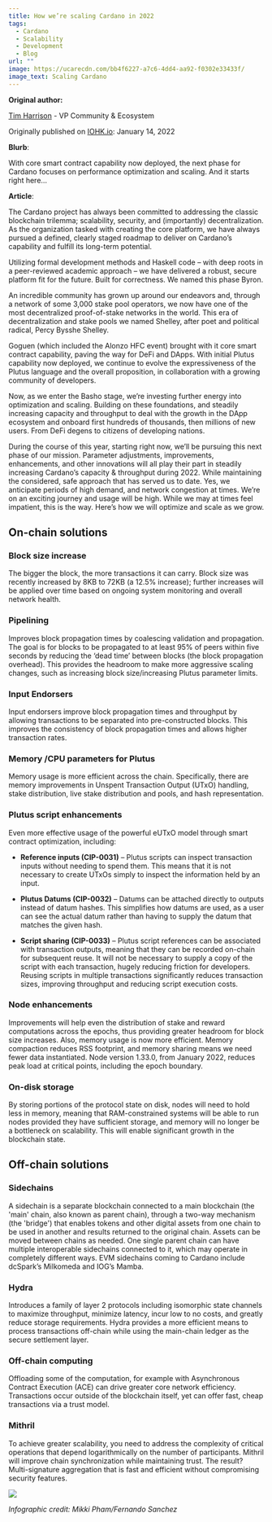 ```yaml
---
title: How we’re scaling Cardano in 2022
tags:
  - Cardano
  - Scalability
  - Development
  - Blog
url: ""
image: https://ucarecdn.com/bb4f6227-a7c6-4dd4-aa92-f0302e33433f/
image_text: Scaling Cardano
---
```


**Original author:**

[Tim Harrison](https://iohk.io/en/team/tim-harrison) - VP Community & Ecosystem

Originally published on [IOHK.io](https://iohk.io/en/blog/posts/2022/01/14/how-we-re-scaling-cardano-in-2022/): January 14, 2022

**Blurb**:

With core smart contract capability now deployed, the next phase for Cardano focuses on performance optimization and scaling. And it starts right here…

**Article**:

The Cardano project has always been committed to addressing the classic blockchain trilemma; scalability, security, and (importantly) decentralization. As the organization tasked with creating the core platform, we have always pursued a defined, clearly staged roadmap to deliver on Cardano’s capability and fulfill its long-term potential.

Utilizing formal development methods and Haskell code – with deep roots in a peer-reviewed academic approach – we have delivered a robust, secure platform fit for the future. Built for correctness. We named this phase Byron.

An incredible community has grown up around our endeavors and, through a network of some 3,000 stake pool operators, we now have one of the most decentralized proof-of-stake networks in the world. This era of decentralization and stake pools we named Shelley, after poet and political radical, Percy Bysshe Shelley.

Goguen (which included the Alonzo HFC event) brought with it core smart contract capability, paving the way for DeFi and DApps. With initial Plutus capability now deployed, we continue to evolve the expressiveness of the Plutus language and the overall proposition, in collaboration with a growing community of developers.

Now, as we enter the Basho stage, we’re investing further energy into optimization and scaling. Building on these foundations, and steadily increasing capacity and throughput to deal with the growth in the DApp ecosystem and onboard first hundreds of thousands, then millions of new users. From DeFi degens to citizens of developing nations.

During the course of this year, starting right now, we’ll be pursuing this next phase of our mission. Parameter adjustments, improvements, enhancements, and other innovations will all play their part in steadily increasing Cardano’s capacity & throughput during 2022. While maintaining the considered, safe approach that has served us to date. Yes, we anticipate periods of high demand, and network congestion at times. We’re on an exciting journey and usage will be high. While we may at times feel impatient, this is the way. Here’s how we will optimize and scale as we grow.

## On-chain solutions

### Block size increase

The bigger the block, the more transactions it can carry. Block size was recently increased by 8KB to 72KB (a 12.5% increase); further increases will be applied over time based on ongoing system monitoring and overall network health.

### Pipelining

Improves block propagation times by coalescing validation and propagation. The goal is for blocks to be propagated to at least 95% of peers within five seconds by reducing the ‘dead time’ between blocks (the block propagation overhead). This provides the headroom to make more aggressive scaling changes, such as increasing block size/increasing Plutus parameter limits.

### Input Endorsers

Input endorsers improve block propagation times and throughput by allowing transactions to be separated into pre-constructed blocks. This improves the consistency of block propagation times and allows higher transaction rates.

### Memory /CPU parameters for Plutus

Memory usage is more efficient across the chain. Specifically, there are memory improvements in Unspent Transaction Output (UTxO) handling, stake distribution, live stake distribution and pools, and hash representation.

### Plutus script enhancements

Even more effective usage of the powerful eUTxO model through smart contract optimization, including:

*   **Reference inputs (CIP-0031)** – Plutus scripts can inspect transaction inputs without needing to spend them. This means that it is not necessary to create UTxOs simply to inspect the information held by an input.
    
*   **Plutus Datums (CIP-0032)** – Datums can be attached directly to outputs instead of datum hashes. This simplifies how datums are used, as a user can see the actual datum rather than having to supply the datum that matches the given hash.
    
*   **Script sharing (CIP-0033)** – Plutus script references can be associated with transaction outputs, meaning that they can be recorded on-chain for subsequent reuse. It will not be necessary to supply a copy of the script with each transaction, hugely reducing friction for developers. Reusing scripts in multiple transactions significantly reduces transaction sizes, improving throughput and reducing script execution costs.
    

### Node enhancements

Improvements will help even the distribution of stake and reward computations across the epochs, thus providing greater headroom for block size increases. Also, memory usage is now more efficient. Memory compaction reduces RSS footprint, and memory sharing means we need fewer data instantiated. Node version 1.33.0, from January 2022, reduces peak load at critical points, including the epoch boundary.

### On-disk storage

By storing portions of the protocol state on disk, nodes will need to hold less in memory, meaning that RAM-constrained systems will be able to run nodes provided they have sufficient storage, and memory will no longer be a bottleneck on scalability. This will enable significant growth in the blockchain state.

## Off-chain solutions

### Sidechains

A sidechain is a separate blockchain connected to a main blockchain (the 'main' chain, also known as parent chain), through a two-way mechanism (the 'bridge') that enables tokens and other digital assets from one chain to be used in another and results returned to the original chain. Assets can be moved between chains as needed. One single parent chain can have multiple interoperable sidechains connected to it, which may operate in completely different ways. EVM sidechains coming to Cardano include dcSpark’s Milkomeda and IOG’s Mamba.

### Hydra

Introduces a family of layer 2 protocols including isomorphic state channels to maximize throughput, minimize latency, incur low to no costs, and greatly reduce storage requirements. Hydra provides a more efficient means to process transactions off-chain while using the main-chain ledger as the secure settlement layer.

### Off-chain computing

Offloading some of the computation, for example with Asynchronous Contract Execution (ACE) can drive greater core network efficiency. Transactions occur outside of the blockchain itself, yet can offer fast, cheap transactions via a trust model.

### Mithril

To achieve greater scalability, you need to address the complexity of critical operations that depend logarithmically on the number of participants. Mithril will improve chain synchronization while maintaining trust. The result? Multi-signature aggregation that is fast and efficient without compromising security features.

![](https://ucarecdn.com/fc644130-c13d-43f9-a966-14290687d190/)

_Infographic credit: Mikki Pham/Fernando Sanchez_
